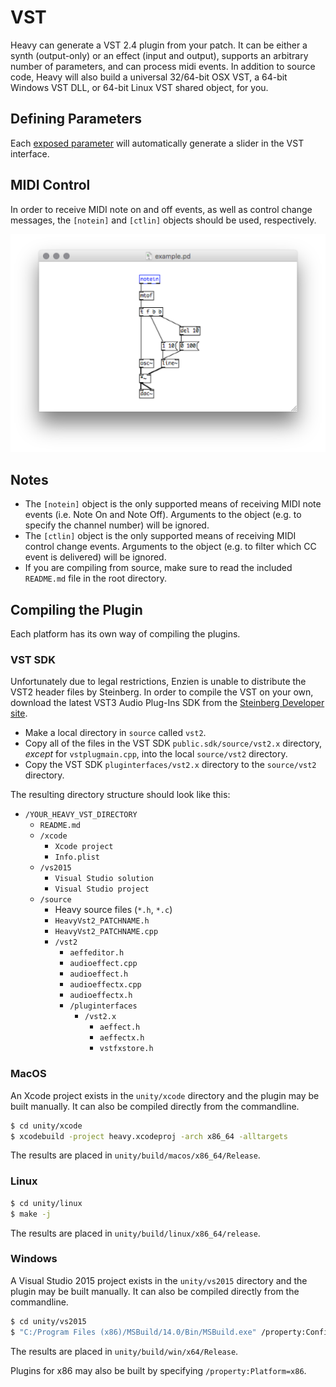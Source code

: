 # VST

Heavy can generate a VST 2.4 plugin from your patch. It can be either a synth (output-only) or an effect (input and output), supports an arbitrary number of parameters, and can process midi events. In addition to source code, Heavy will also build a universal 32/64-bit OSX VST, a 64-bit Windows VST DLL, or 64-bit Linux VST shared object, for you.

## Defining Parameters
Each [exposed parameter](#02.getting_started#exposing-parameters) will automatically generate a slider in the VST interface.

## MIDI Control
In order to receive MIDI note on and off events, as well as control change messages, the `[notein]` and `[ctlin]` objects should be used, respectively.

![notein](img/docs_notein.png)


## Notes
* The `[notein]` object is the only supported means of receiving MIDI note events (i.e. Note On and Note Off). Arguments to the object (e.g. to specify the channel number) will be ignored.
* The `[ctlin]` object is the only supported means of receiving MIDI control change events. Arguments to the object (e.g. to filter which CC event is delivered) will be ignored.
* If you are compiling from source, make sure to read the included `README.md` file in the root directory.

## Compiling the Plugin
Each platform has its own way of compiling the plugins.

### VST SDK
Unfortunately due to legal restrictions, Enzien is unable to distribute the VST2 header files by Steinberg. In order to compile the VST on your own, download the latest VST3 Audio Plug-Ins SDK from the [Steinberg Developer site](http://www.steinberg.net/en/company/developers.html).
* Make a local directory in `source` called `vst2`.
* Copy all of the files in the VST SDK `public.sdk/source/vst2.x` directory, *except* for `vstplugmain.cpp`, into the local `source/vst2` directory.
* Copy the VST SDK `pluginterfaces/vst2.x` directory to the `source/vst2` directory.

The resulting directory structure should look like this:
* `/YOUR_HEAVY_VST_DIRECTORY`
  * `README.md`
  * `/xcode`
    * `Xcode project`
    * `Info.plist`
  * `/vs2015`
    * `Visual Studio solution`
    * `Visual Studio project`
  * `/source`
    * Heavy source files (`*.h`, `*.c`)
    * `HeavyVst2_PATCHNAME.h`
    * `HeavyVst2_PATCHNAME.cpp`
    * `/vst2`
      * `aeffeditor.h`
      * `audioeffect.cpp`
      * `audioeffect.h`
      * `audioeffectx.cpp`
      * `audioeffectx.h`
      * `/pluginterfaces`
        * `/vst2.x`
          * `aeffect.h`
          * `aeffectx.h`
          * `vstfxstore.h`

### MacOS
An Xcode project exists in the `unity/xcode` directory and the plugin may be built manually. It can also be compiled directly from the commandline.
```bash
$ cd unity/xcode
$ xcodebuild -project heavy.xcodeproj -arch x86_64 -alltargets
```
The results are placed in `unity/build/macos/x86_64/Release`.

### Linux
```bash
$ cd unity/linux
$ make -j
```
The results are placed in `unity/build/linux/x86_64/release`.

### Windows
A Visual Studio 2015 project exists in the `unity/vs2015` directory and the plugin may be built manually. It can also be compiled directly from the commandline.
```bash
$ cd unity/vs2015
$ "C:/Program Files (x86)/MSBuild/14.0/Bin/MSBuild.exe" /property:Configuration=Release /property:Platform=x64 /t:Rebuild heavy.sln /m
```
The results are placed in `unity/build/win/x64/Release`.

Plugins for x86 may also be built by specifying `/property:Platform=x86`.
